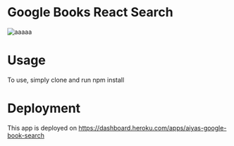 # Google Books React Search
![aaaaa](https://user-images.githubusercontent.com/65461462/101994903-f8a26100-3c7a-11eb-97ae-a8476ddf3a4b.PNG)

# Usage 
To use, simply clone and run npm install

# Deployment
This app is deployed on https://dashboard.heroku.com/apps/aiyas-google-book-search
